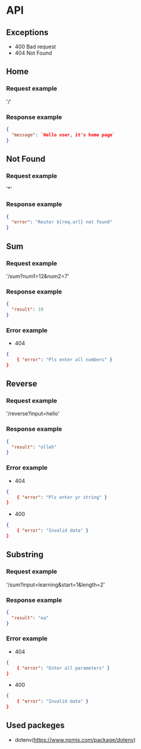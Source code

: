 # API

## Exceptions

- 400 Bad request
- 404 Not Found

## Home

### Request example

'/'

### Response example

```json
{
  "message": `Hello user, it's home page`
}
```

## Not Found

### Request example

'\*'

### Response example

```json
{
  "error": "Router ${req.url} not found"
}
```

## Sum

### Request example

'/sum?num1=12&num2=7'

### Response example

```json
{
  "result": 19
}
```

### Error example

- 404

```json
{
    { "error": "Pls enter all numbers" }
}
```

## Reverse

### Request example

'/reverse?input=hello'

### Response example

```json
{
  "result": "olleh"
}
```

### Error example

- 404

```json
{
    { "error": "Pls enter yr string" }
}
```

- 400

```json
{
    { "error": "Invalid data" }
}
```

## Substring

### Request example

'/sum?input=learning&start=1&length=2'

### Response example

```json
{
  "result": "ea"
}
```

### Error example

- 404

```json
{
    { "error": "Enter all parameters" }
}
```

- 400

```json
{
    { "error": "Invalid data" }
}
```

## Used packeges

- dotenv(https://www.npmjs.com/package/dotenv)
